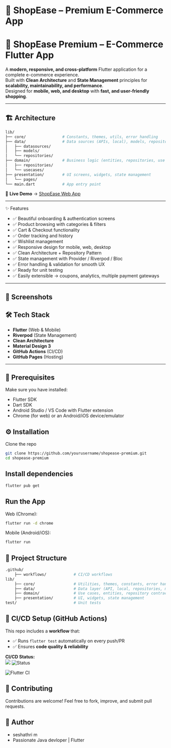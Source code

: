 # 🛒 ShopEase – Premium E-Commerce App

# 🛒 ShopEase Premium – E-Commerce Flutter App

A **modern, responsive, and cross-platform** Flutter application for a complete e-commerce experience.  
Built with **Clean Architecture** and **State Management** principles for **scalability, maintainability, and performance**.  
Designed for **mobile, web, and desktop** with **fast, and user-friendly shopping**.

---

## 🏗️ Architecture

```bash
lib/
├── core/                # Constants, themes, utils, error handling
├── data/                # Data sources (APIs, local), models, repositories
│   ├── datasources/
│   ├── models/
│   └── repositories/
├── domain/              # Business logic (entities, repositories, use cases)
│   ├── repositories/
│   └── usecases/
├── presentation/        # UI screens, widgets, state management
│   └── pages/
└── main.dart            # App entry point
```

🚀 **Live Demo** → [ShopEase Web App](https://seshathri044.github.io/E-commerce-Flutter-App/)

---

✨ Features
- ✅ Beautiful onboarding & authentication screens
- ✅ Product browsing with categories & filters
- ✅ Cart & Checkout functionality
- ✅ Order tracking and history
- ✅ Wishlist management
- ✅ Responsive design for mobile, web, desktop
- ✅ Clean Architecture + Repository Pattern
- ✅ State management with Provider / Riverpod / Bloc
- ✅ Error handling & validation for smooth UX
- ✅ Ready for unit testing
- ✅ Easily extensible → coupons, analytics, multiple payment gateways

---
## 📸 Screenshots



## 🛠️ Tech Stack

- **Flutter** (Web & Mobile)
- **Riverpod** (State Management)
- **Clean Architecture**
- **Material Design 3**
- **GitHub Actions** (CI/CD)
- **GitHub Pages** (Hosting)

---
## 🧰 Prerequisites
Make sure you have installed:
- Flutter SDK
- Dart SDK
- Android Studio / VS Code with Flutter extension
- Chrome (for web) or an Android/iOS device/emulator

## ⚙️ Installation
Clone the repo
```bash
git clone https://github.com/yourusername/shopease-premium.git
cd shopease-premium
```
## Install dependencies
```bash
flutter pub get
```
## Run the App
Web (Chrome):
```bash
flutter run -d chrome
```
Mobile (Android/iOS):
```bash
flutter run
```
## 📂 Project Structure
```bash
.github/
    ├── workflows/            # CI/CD workflows
lib/
    ├── core/                 # Utilities, themes, constants, error handling
    ├── data/                 # Data layer (API, local, repositories, models)
    ├── domain/               # Use cases, entities, repository contracts
    ├── presentation/         # UI, widgets, state management
test/                         # Unit tests
```

## 🚀 CI/CD Setup (GitHub Actions)

This repo includes a **workflow** that:

- ✅ Runs `flutter test` automatically on every push/PR  
- ✅ Ensures **code quality & reliability**  

**CI/CD Status:**  
[![](https://github.com/yourusername/shopease-premium/actions/workflows/flutter-ci.yml/badge.svg)](https://github.com/yourusername/shopease-premium/actions/workflows/flutter-ci.yml)
![Status](https://img.shields.io/badge/status-passing-brightgreen?style=for-the-badge&logo=github)

![Flutter CI](https://github.com/seshathri044/E-commerce-Flutter-App/actions/workflows/flutter.yml/badge.svg)

## 🤝 Contributing
Contributions are welcome!
Feel free to fork, improve, and submit pull requests.
## 👤 Author
- seshathri m
- Passionate Java devloper | Flutter
